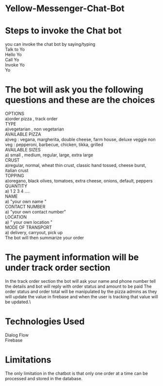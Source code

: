 # Yellow-Messenger-Chat-Bot
# Steps to invoke the Chat bot
you can invoke the chat bot by saying/typing\
Talk to Yo\
Hello Yo\
Call Yo\
Invoke Yo\
Yo
# The bot will ask you the following questions  and these are the choices
OPTIONS\
a)order pizza , track order\
TYPE\
a)vegetarian , non vegetarian\
AVAILABLE PIZZA\
a)veg : vegana, margherita, double cheese, farm house, deluxe veggie non veg : pepperoni, barbecue, chicken, tikka, grilled\
AVAILABLE SIZES\
a) small , medium, regular, large, extra large\
CRUST\
a)regular, normal, wheat thin crust, classic hand tossed, cheese burst, italian crust\
TOPPING\
a)oregano, black olives, tomatoes, extra cheese, onions, default, peppers\
QUANTITY\
a) 1 2 3 4 ....\
NAME\
a) "your own name "\
CONTACT NUMBER\
a) "your own contact number"\
LOCATION\
a) " your own location "\
MODE OF TRANSPORT\
a) delivery, carryout, pick up\
The bot will then summarize your order
# The payment information will be under track order section
In the track order section the bot will ask your name and phone number tell the details and bot will reply with order status and amount to be paid
The order status and order total will be manipulated by the pizza admins as they will update the value in firebase and when the user is tracking that value will be updated.\
 
# Technologies Used
Dialog Flow\
Firebase
 
# Limitations
The only limitation in the chatbot is that only one order at a time can be processed and stored in the database.
